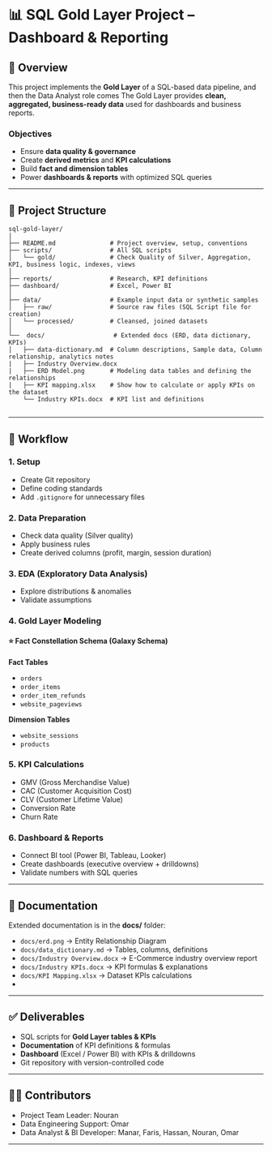 # 📊 SQL Gold Layer Project – Dashboard & Reporting  

## 📌 Overview  
This project implements the **Gold Layer** of a SQL-based data pipeline, and then the Data Analyst role comes
The Gold Layer provides **clean, aggregated, business-ready data** used for dashboards and business reports.  

### Objectives  
- Ensure **data quality & governance**  
- Create **derived metrics** and **KPI calculations**  
- Build **fact and dimension tables**  
- Power **dashboards & reports** with optimized SQL queries  

---

## 📂 Project Structure  
```
sql-gold-layer/
│
├── README.md               # Project overview, setup, conventions
├── scripts/                # All SQL scripts
│   └── gold/               # Check Quality of Silver, Aggregation, KPI, business logic, indexes, views
│
├── reports/                # Research, KPI definitions
├── dashboard/              # Excel, Power BI
│
├── data/                   # Example input data or synthetic samples
│   ├── raw/                # Source raw files (SQL Script file for creation)
│   └── processed/          # Cleansed, joined datasets
│
└──  docs/                   # Extended docs (ERD, data dictionary, KPIs)
│   ├── data-dictionary.md  # Column descriptions, Sample data, Column relationship, analytics notes
|   ├── Industry Overview.docx 
|   ├── ERD Model.png       # Modeling data tables and defining the relationships 
|   ├── KPI mapping.xlsx    # Show how to calculate or apply KPIs on the dataset   
    └── Industry KPIs.docx  # KPI list and definitions


```

---

## 🚀 Workflow  

### 1. Setup  
- Create Git repository  
- Define coding standards  
- Add `.gitignore` for unnecessary files 

### 2. Data Preparation  
- Check data quality (Silver quality)  
- Apply business rules  
- Create derived columns (profit, margin, session duration)  

### 3. EDA (Exploratory Data Analysis)  
- Explore distributions & anomalies  
- Validate assumptions  

### 4. Gold Layer Modeling  
#### ⭐ Fact Constellation Schema (Galaxy Schema)

**Fact Tables**
- `orders`
- `order_items`
- `order_item_refunds`
- `website_pageviews`

**Dimension Tables**
- `website_sessions`
- `products`


### 5. KPI Calculations  
- GMV (Gross Merchandise Value)  
- CAC (Customer Acquisition Cost)  
- CLV (Customer Lifetime Value)  
- Conversion Rate  
- Churn Rate  

### 6. Dashboard & Reports  
- Connect BI tool (Power BI, Tableau, Looker)  
- Create dashboards (executive overview + drilldowns)  
- Validate numbers with SQL queries  

---

## 📑 Documentation  

Extended documentation is in the **docs/** folder:  
- `docs/erd.png` → Entity Relationship Diagram  
- `docs/data_dictionary.md` → Tables, columns, definitions  
- `docs/Industry Overview.docx` → E-Commerce industry overview report 
- `docs/Industry KPIs.docx` → KPI formulas & explanations  
- `docs/KPI Mapping.xlsx` → Dataset KPIs calculations
- 
---

## ✅ Deliverables  
- SQL scripts for **Gold Layer tables & KPIs**  
- **Documentation** of KPI definitions & formulas  
- **Dashboard** (Excel / Power BI) with KPIs & drilldowns  
- Git repository with version-controlled code  

---

## 👨‍💻 Contributors  
- Project Team Leader: Nouran 
- Data Engineering Support: Omar  
- Data Analyst & BI Developer: Manar, Faris, Hassan, Nouran, Omar

---
